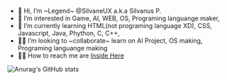 - 👋 Hi, I’m ~Legend~ @SilvaneUX a.k.a Silvanus P.
- 👀 I’m interested in Game, AI, WEB, OS, Programing languange maker,
- 🌱 I’m currently learning HTML(not programing language XD), CSS, Javascript, Java, Phython, C, C++,
- 🤝🏼 I’m looking to ~collaborate~ learn on AI Project, OS making, Programing languange making
- 🤙🏼 How to reach me are [Inside Here](rotf.lol/sux-c)

<!---
SilvaneUX/SilvaneUX is a ✨ special ✨ repository because its `README.md` (this file) appears on your GitHub profile.
You can click the Preview link to take a look at your changes.
--->
![Anurag's GitHub stats](https://github-readme-stats.vercel.app/api?username=anuraghazra&show_icons=true&theme=tokyonight)
